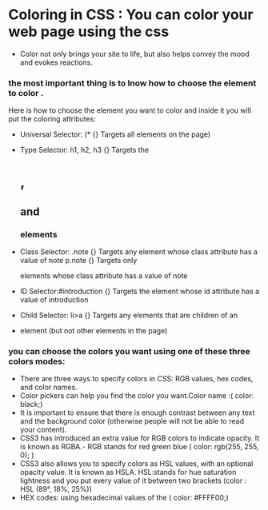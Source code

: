 # Coloring in CSS : You can color your web page using the css 

- Color not only brings your site to life, but also helps
convey the mood and evokes reactions.


### the most important thing is to lnow how to choose the element to color .
Here is how to choose the element you want to color and inside it you will put the coloring attributes:

* Universal Selector: (* {}
Targets all elements on the page)

* Type Selector: 
    h1, h2, h3 {}
Targets the <h1>, <h2> and <h3>
elements


* Class Selector:
.note {}
Targets any element whose class
attribute has a value of note
p.note {}
Targets only <p> elements
whose class attribute has a
value of note

* ID Selector:#introduction {}
Targets the element whose
id attribute has a value of
introduction

* Child Selector:
li>a {}
Targets any <a> elements that
are children of an <li> element
(but not other <a> elements in
the page)
 
 ### you can choose the colors you want using one of these three colors modes:
 - There are three ways to specify colors in CSS:
RGB values, hex codes, and color names.
- Color pickers can help you find the color you want.Color name :( color: black;)
- It is important to ensure that there is enough contrast
between any text and the background color (otherwise
people will not be able to read your content).
- CSS3 has introduced an extra value for RGB colors to
indicate opacity. It is known as RGBA.- RGB stands for red green blue ( color:  rgb(255, 255, 0); )
- CSS3 also allows you to specify colors as HSL values,
with an optional opacity value. It is known as HSLA. HSL:stands for hue saturation lightness and you put every value of it between two brackets (color : HSL (89°, 18%, 25%))
- HEX codes: using hexadecimal values of the ( color: #FFFF00;)







 
